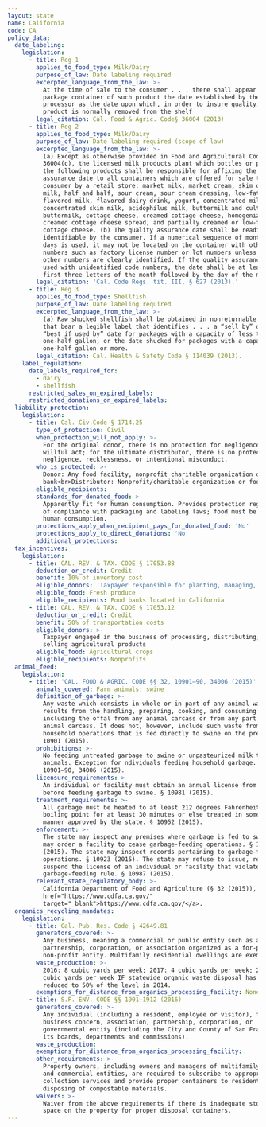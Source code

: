 ```yaml
---
layout: state
name: California
code: CA
policy_data:
  date_labeling:
    legislation:
      - title: Reg 1
        applies_to_food_type: Milk/Dairy
        purpose_of_law: Date labeling required
        excerpted_language_from_the_law: >-
          At the time of sale to the consumer . . . there shall appear upon the
          package container of such product the date established by the
          processor as the date upon which, in order to insure quality, such
          product is normally removed from the shelf
        legal_citation: Cal. Food & Agric. Code§ 36004 (2013)
      - title: Reg 2
        applies_to_food_type: Milk/Dairy
        purpose_of_law: Date labeling required (scope of law)
        excerpted_language_from_the_law: >-
          (a) Except as otherwise provided in Food and Agricultural Code Section
          36004(c), the licensed milk products plant which bottles or packages
          the following products shall be responsible for affixing the quality
          assurance date to all containers which are offered for sale to the
          consumer by a retail store: market milk, market cream, skim or non-fat
          milk, half and half, sour cream, sour cream dressing, low-fat milk,
          flavored milk, flavored dairy drink, yogurt, concentrated milk,
          concentrated skim milk, acidophilus milk, buttermilk and cultured
          buttermilk, cottage cheese, creamed cottage cheese, homogenized
          creamed cottage cheese spread, and partially creamed or low-fat
          cottage cheese. (b) The quality assurance date shall be readily
          identifiable by the consumer. If a numerical sequence of months and
          days is used, it may not be located on the container with other
          numbers such as factory license number or lot numbers unless such
          other numbers are clearly identified. If the quality assurance date is
          used with unidentified code numbers, the date shall be at least the
          first three letters of the month followed by the day of the month.
        legal_citation: 'Cal. Code Regs. tit. III, § 627 (2013).'
      - title: Reg 3
        applies_to_food_type: Shellfish
        purpose_of_law: Date labeling required
        excerpted_language_from_the_law: >-
          (a) Raw shucked shellfish shall be obtained in nonreturnable packages
          that bear a legible label that identifies . . . a “sell by” date or a
          “best if used by” date for packages with a capacity of less than
          one-half gallon, or the date shucked for packages with a capacity of
          one-half gallon or more.
        legal_citation: Cal. Health & Safety Code § 114039 (2013).
    label_regulation:
      date_labels_required_for:
        - dairy
        - shellfish
      restricted_sales_on_expired_labels:
      restricted_donations_on_expired_labels:
  liability_protection:
    legislation:
      - title: Cal. Civ.Code § 1714.25
        type_of_protection: Civil
        when_protection_will_not_apply: >-
          For the original donor, there is no protection for negligence or a
          willful act; for the ultimate distributor, there is no protection for
          negligence, recklessness, or intentional misconduct.
        who_is_protected: >-
          Donor: Any food facility, nonprofit charitable organization or food
          bank<br>Distributor: Nonprofit/charitable organization or food bank
        eligible_recipients:
        standards_for_donated_food: >-
          Apparently fit for human consumption. Provides protection regardless
          of compliance with packaging and labeling laws; food must be fit for
          human consumption.
        protections_apply_when_recipient_pays_for_donated_food: 'No'
        protections_apply_to_direct_donations: 'No'
        additional_protections:
  tax_incentives:
    legislation:
      - title: CAL. REV. & TAX. CODE § 17053.88
        deduction_or_credit: Credit
        benefit: 10% of inventory cost
        eligible_donors: 'Taxpayer responsible for planting, managing, and harvesting crops'
        eligible_food: Fresh produce
        eligible_recipients: Food banks located in California
      - title: CAL. REV. & TAX. CODE § 17053.12
        deduction_or_credit: Credit
        benefit: 50% of transportation costs
        eligible_donors: >-
          Taxpayer engaged in the business of processing, distributing, or
          selling agricultural products
        eligible_food: Agricultural crops
        eligible_recipients: Nonprofits
  animal_feed:
    legislation:
      - title: 'CAL. FOOD & AGRIC. CODE §§ 32, 10901–90, 34006 (2015)'
        animals_covered: Farm animals; swine
        definition_of_garbage: >-
          Any waste which consists in whole or in part of any animal waste that
          results from the handling, preparing, cooking, and consuming of food,
          including the offal from any animal carcass or from any part of an
          animal carcass. It does not, however, include such waste from ordinary
          household operations that is fed directly to swine on the premises. §
          10901 (2015).
        prohibitions: >-
          No feeding untreated garbage to swine or unpasteurized milk to farm
          animals. Exception for ndividuals feeding household garbage. §§
          10901–90, 34006 (2015).
        licensure_requirements: >-
          An individual or facility must obtain an annual license from the state
          before feeding garbage to swine. § 10981 (2015).
        treatment_requirements: >-
          All garbage must be heated to at least 212 degrees Fahrenheit or
          boiling point for at least 30 minutes or else treated in some other
          manner approved by the state. § 10952 (2015).
        enforcement: >-
          The state may inspect any premises where garbage is fed to swine and
          may order a facility to cease garbage-feeding operations. § 10922
          (2015). The state may inspect records pertaining to garbage-feeding
          operations. § 10923 (2015). The state may refuse to issue, revoke, or
          suspend the license of an individual or facility that violates the
          garbage-feeding rule. § 10987 (2015).
        relevant_state_regulatory_body: >-
          California Department of Food and Agriculture (§ 32 (2015)), <a
          href="https://www.cdfa.ca.gov/"
          target="_blank">https://www.cdfa.ca.gov/</a>.
  organics_recycling_mandates:
    legislation:
      - title: Cal. Pub. Res. Code § 42649.81
        generators_covered: >-
          Any business, meaning a commercial or public entity such as a firm,
          partnership, corporation, or association organized as a for-profit or
          non-profit entity. Multifamily residential dwellings are exempted.
        waste_production: >-
          2016: 8 cubic yards per week; 2017: 4 cubic yards per week; 2020: 2
          cubic yards per week IF statewide organic waste disposal has not been
          reduced to 50% of the level in 2014.
        exemptions_for_distance_from_organics_processing_facility: None (but there are exemptions for rural jurisdictions)
      - title: S.F. ENV. CODE §§ 1901–1912 (2016)
        generators_covered: >-
          Any individual (including a resident, employee or visitor), firm,
          business concern, association, partnership, corporation, or
          governmental entity (including the City and County of San Francisco,
          its boards, departments and commissions).
        waste_production:
        exemptions_for_distance_from_organics_processing_facility:
        other_requirements: >-
          Property owners, including owners and managers of multifamily housing
          and commercial entities, are required to subscribe to appropriate
          collection services and provide proper containers to residents for
          disposing of compostable materials.
        waivers: >-
          Waiver from the above requirements if there is inadequate storage
          space on the property for proper disposal containers.
---
```


